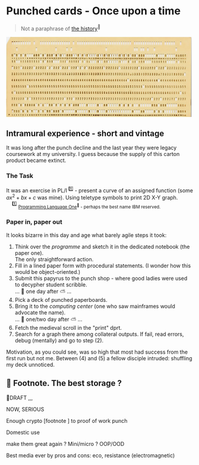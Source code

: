 # Punched cards - Once upon a time

> Not a paraphrase of [the history](https://en.wikipedia.org/wiki/Computer_programming_in_the_punched_card_era)<sup>🔗</sup>

[![punched card snapshot](../_rsc/_img/af/punchcard.jpg)](../_rsc/_img/photo/hist/1966.punch_cards-stack.jpg)

## Intramural experience - short and vintage

It was long after the punch decline and the last year they were legacy coursework at my university. I guess because the supply of this carton product became extinct.

### The Task

It was an exercise in PL/I&nbsp;<sup>1️⃣</sup> - present a curve of an assigned function (some $`ax^2 + bx + c`$ was mine). Using teletype symbols to print 2D X-Y graph.\
&nbsp;&nbsp;&nbsp;&nbsp;<sup>1️⃣</sup>&nbsp;<sub>[Programming Language One](https://en.wikipedia.org/wiki/PL/I)<sup>🔗</sup> - perhaps the best name IBM reserved.</sub>

### Paper in, paper out

It looks bizarre in this day and age what barely agile steps it took:

1. Think over the _programme_ and sketch it in the dedicated notebook (the paper one).\
The only straightforward action. 
2. Fill in a lined paper form with procedural statements. (I wonder how this would be object-oriented.)
3. Submit this papyrus to the punch shop - where good ladies were used to decypher student scribble.\
... 🌙 one day after ⛅ ... 
4. Pick a deck of punched paperboards.
5. Bring it to the _computing center_ (one who saw mainframes would advocate the name).\
... 🌙 one/two day after ⛅ ... 
6. Fetch the medieval scroll in the "print" dprt. 
7. Search for a graph there among collateral outputs. If fail, read errors, debug (mentally) and go to step&nbsp;(2).

Motivation, as you could see, was so high that most had success from the first run but not me. Between (4) and (5) a fellow disciple intruded: shuffling my deck unnoticed.

## 🚧 Footnote. The best storage ?

🚧DRAFT ,,,

NOW, SERIOUS

Enough crypto [footnote ] to proof of work punch

Domestic use

make them great again ?
Mini/micro ? OOP/OOD

Best media ever by pros and cons: eco, resistance (electromagnetic)
